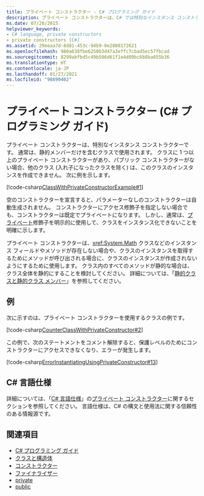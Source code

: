 ```yaml
---
title: プライベート コンストラクター - C# プログラミング ガイド
description: プライベート コンストラクターは、C# では特別なインスタンス コンストラクターであり、オブジェクトの作成方法を制限するために使用されます。 これは、ファクトリ メソッド、またはその他のコンストラクション表現形式で使用できます。
ms.date: 07/20/2015
helpviewer_keywords:
- C# language, private constructors
- private constructors [C#]
ms.assetid: 29eeaa7d-8d81-453c-94b9-0e2800172621
ms.openlocfilehash: 980a638fbe6250b3d47a3effc7cbad5ec57fbcad
ms.sourcegitcommit: 8299abfbd5c49b596d61f1e4d09bc6b8ba055b36
ms.translationtype: HT
ms.contentlocale: ja-JP
ms.lasthandoff: 01/27/2021
ms.locfileid: "98899402"
---
```

# <a name="private-constructors-c-programming-guide"></a>プライベート コンストラクター (C# プログラミング ガイド)

プライベート コンストラクターは、特別なインスタンス コンストラクターです。 通常は、静的メンバーだけを含むクラスで使用されます。 クラスに 1 つ以上のプライベート コンストラクターがあり、パブリック コンストラクターがない場合、他のクラス (入れ子になったクラスを除く) は、このクラスのインスタンスを作成できません。 次に例を示します。  
  
 [!code-csharp[ClassWithPrivateConstructorExample#1](snippets/private-constructors/Program.cs#1)]
  
 空のコンストラクターを宣言すると、パラメーターなしのコンストラクターは自動生成されません。 コンストラクターにアクセス修飾子を指定しない場合でも、コンストラクターは既定でプライベートになります。 しかし、通常は、[プライベート](../../language-reference/keywords/private.md)修飾子を明示的に使用して、クラスをインスタンス化できないことを明確に示します。  
  
 プライベート コンストラクターは、<xref:System.Math> クラスなどのインスタンス フィールドやメソッドが存在しない場合や、クラスのインスタンスを取得するためにメソッドが呼び出される場合に、クラスのインスタンスが作成されないようにするために使用します。 クラス内のすべてのメソッドが静的な場合は、クラス全体を静的にすることを検討してください。 詳細については、「[静的クラスと静的クラス メンバー](./static-classes-and-static-class-members.md)」を参照してください。  
  
## <a name="example"></a>例  

 次に示すのは、プライベート コンストラクターを使用するクラスの例です。  
  
 [!code-csharp[CounterClassWithPrivateConstructor#2](snippets/private-constructors/Program.cs#2)]
  
 この例で、次のステートメントをコメント解除すると、保護レベルのためにコンストラクターにアクセスできなくなり、エラーが発生します。  
  
 [!code-csharp[ErrorInstantiatingUsingPrivateConstructor#13](snippets/private-constructors/Program.cs#3)]
  
## <a name="c-language-specification"></a>C# 言語仕様  

詳細については、「[C# 言語仕様](/dotnet/csharp/language-reference/language-specification/introduction)」の[プライベート コンストラクター](~/_csharplang/spec/classes.md#private-constructors)に関するセクションを参照してください。 言語仕様は、C# の構文と使用法に関する信頼性のある情報源です。
  
## <a name="see-also"></a>関連項目

- [C# プログラミング ガイド](../index.md)
- [クラスと構造体](./index.md)
- [コンストラクター](./constructors.md)
- [ファイナライザー](./destructors.md)
- [private](../../language-reference/keywords/private.md)
- [public](../../language-reference/keywords/public.md)
